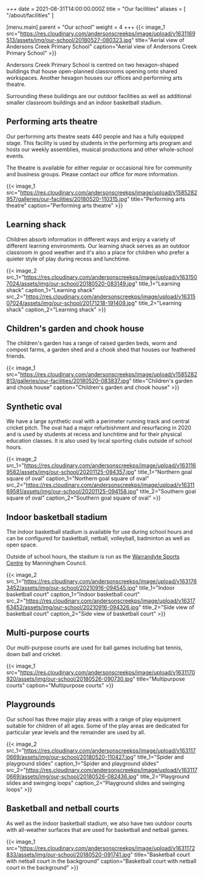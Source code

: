 +++
date = 2021-08-31T14:00:00.000Z
title = "Our facilities"
aliases = [ "/about/facilities" ]

[menu.main]
parent = "Our school"
weight = 4
+++
{{< image_1 src="https://res.cloudinary.com/andersonscreekps/image/upload/v1631169513/assets/img/our-school/20180527-080323.jpg" title="Aerial view of Andersons Creek Primary School" caption="Aerial view of Andersons Creek Primary School" >}}

Andersons Creek Primary School is centred on two hexagon-shaped buildings that house open-planned classrooms opening onto shared workspaces. Another hexagon houses our offices and performing arts theatre.

Surrounding these buildings are our outdoor facilities as well as additional smaller classroom buildings and an indoor basketball stadium.

## Performing arts theatre

Our performing arts theatre seats 440 people and has a fully equipped stage. This facility is used by students in the performing arts program and hosts our weekly assemblies, musical productions and other whole-school events.

The theatre is available for either regular or occasional hire for community and business groups. Please contact our office for more information.

{{< image_1 src="https://res.cloudinary.com/andersonscreekps/image/upload/v1585282957/galleries/our-facilities/20180520-110315.jpg" title="Performing arts theatre" caption="Performing arts theatre" >}}

## Learning shack

Children absorb information in different ways and enjoy a variety of different learning environments. Our learning shack serves as an outdoor classroom in good weather and it's also a place for children who prefer a quieter style of play during recess and lunchtime.

{{< image_2 src_1="https://res.cloudinary.com/andersonscreekps/image/upload/v1631507024/assets/img/our-school/20180520-083149.jpg" title_1="Learning shack" caption_1="Learning shack" src_2="https://res.cloudinary.com/andersonscreekps/image/upload/v1631507024/assets/img/our-school/20171218-191409.jpg" title_2="Learning shack" caption_2="Learning shack" >}}

## Children's garden and chook house

The children's garden has a range of raised garden beds, worm and compost farms, a garden shed and a chook shed that houses our feathered friends.

{{< image_1 src="https://res.cloudinary.com/andersonscreekps/image/upload/v1585282813/galleries/our-facilities/20180520-083837.jpg" title="Children's garden and chook house" caption="Children's garden and chook house" >}}

## Synthetic oval

We have a large synthetic oval with a perimeter running track and central cricket pitch. The oval had a major refurbishment and resurfacing in 2020 and is used by students at recess and lunchtime and for their physical education classes. It is also used by local sporting clubs outside of school hours.

{{< image_2 src_1="https://res.cloudinary.com/andersonscreekps/image/upload/v1631169582/assets/img/our-school/20201125-094357.jpg" title_1="Northern goal square of oval" caption_1="Northern goal square of oval" src_2="https://res.cloudinary.com/andersonscreekps/image/upload/v1631169581/assets/img/our-school/20201125-094158.jpg" title_2="Southern goal square of oval" caption_2="Southern goal square of oval" >}}

## Indoor basketball stadium

The indoor basketball stadium is available for use during school hours and can be configured for basketball, netball, volleyball, badminton as well as open space.

Outside of school hours, the stadium is run as the [Warrandyte Sports Centre](https://manningham.ymca.org.au/stadiums/warrandyte-sports-centre "Warrandyte Sports Centre") by Manningham Council.

{{< image_2 src_1="https://res.cloudinary.com/andersonscreekps/image/upload/v1631763452/assets/img/our-school/20210916-094545.jpg" title_1="Indoor basketball court" caption_1="Indoor basketball court" src_2="https://res.cloudinary.com/andersonscreekps/image/upload/v1631763452/assets/img/our-school/20210916-094326.jpg" title_2="Side view of basketball court" caption_2="Side view of basketball court" >}}

## Multi-purpose courts

Our multi-purpose courts are used for ball games including bat tennis, down ball and cricket.

{{< image_1 src="https://res.cloudinary.com/andersonscreekps/image/upload/v1631170920/assets/img/our-school/20180526-090730.jpg" title="Multipurpose courts" caption="Multipurpose courts" >}}

## Playgrounds

Our school has three major play areas with a range of play equipment suitable for children of all ages. Some of the play areas are dedicated for particular year levels and the remainder are used by all.

{{< image_2 src_1="https://res.cloudinary.com/andersonscreekps/image/upload/v1631170669/assets/img/our-school/20180520-110427.jpg" title_1="Spider and playground slides" caption_1="Spider and playground slides" src_2="https://res.cloudinary.com/andersonscreekps/image/upload/v1631170669/assets/img/our-school/20180526-082436.jpg" title_2="Playground slides and swinging loops" caption_2="Playground slides and swinging loops" >}}

## Basketball and netball courts

As well as the indoor basketball stadium, we also have two outdoor courts with all-weather surfaces that are used for basketball and netball games.

{{< image_1 src="https://res.cloudinary.com/andersonscreekps/image/upload/v1631172833/assets/img/our-school/20180520-091741.jpg" title="Basketball court with netball court in the background" caption="Basketball court with netball court in the background" >}}